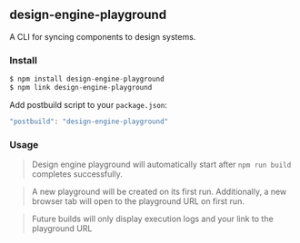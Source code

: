 ## design-engine-playground

A CLI for syncing components to design systems.

### Install
```js
$ npm install design-engine-playground
$ npm link design-engine-playground
```

Add postbuild script to your `package.json`:
```js
"postbuild": "design-engine-playground"
```

### Usage

> Design engine playground will automatically start after `npm run build` completes successfully.

> A new playground will be created on its first run. Additionally, a new browser tab will open to the playground URL on first run.

> Future builds will only display execution logs and your link to the playground URL 